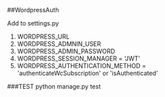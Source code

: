 ##WordpressAuth

Add to settings.py

1. WORDPRESS_URL
2. WORDPRESS_ADMNIN_USER
3. WORDPRESS_ADMIN_PASSWORD
4. WORDPRESS_SESSION_MANAGER = 'JWT'
5. WORDPRESS_AUTHENTICATION_METHOD = 'authenticateWcSubscription' or 'isAuthenticated'

###TEST
python manage.py test
